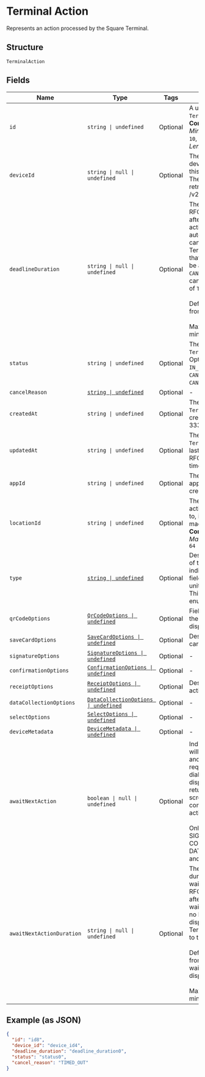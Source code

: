 <!-- Optimized: 2025-10-06 -->
<!-- RPM: 1.6.2.1.1.6.2.1_terminal-action_20251006 -->
<!-- Session: E2E RPM DNA Application -->
<!-- AOM: RND (Reggie & Dro) -->
<!-- COI: TECHNOLOGY -->
<!-- RPM: HIGH -->
<!-- ACTION: BUILD -->

# Terminal Action

Represents an action processed by the Square Terminal.

## Structure

`TerminalAction`

## Fields

| Name | Type | Tags | Description |
|  --- | --- | --- | --- |
| `id` | `string \| undefined` | Optional | A unique ID for this `TerminalAction`.<br>**Constraints**: *Minimum Length*: `10`, *Maximum Length*: `255` |
| `deviceId` | `string \| null \| undefined` | Optional | The unique Id of the device intended for this `TerminalAction`.<br>The Id can be retrieved from /v2/devices api. |
| `deadlineDuration` | `string \| null \| undefined` | Optional | The duration as an RFC 3339 duration, after which the action will be automatically canceled.<br>TerminalActions that are `PENDING` will be automatically `CANCELED` and have a cancellation reason<br>of `TIMED_OUT`<br><br>Default: 5 minutes from creation<br><br>Maximum: 5 minutes |
| `status` | `string \| undefined` | Optional | The status of the `TerminalAction`.<br>Options: `PENDING`, `IN_PROGRESS`, `CANCEL_REQUESTED`, `CANCELED`, `COMPLETED` |
| `cancelReason` | [`string \| undefined`](../../doc/models/action-cancel-reason.md) | Optional | - |
| `createdAt` | `string \| undefined` | Optional | The time when the `TerminalAction` was created as an RFC 3339 timestamp. |
| `updatedAt` | `string \| undefined` | Optional | The time when the `TerminalAction` was last updated as an RFC 3339 timestamp. |
| `appId` | `string \| undefined` | Optional | The ID of the application that created the action. |
| `locationId` | `string \| undefined` | Optional | The location id the action is attached to, if a link can be made.<br>**Constraints**: *Maximum Length*: `64` |
| `type` | [`string \| undefined`](../../doc/models/terminal-action-action-type.md) | Optional | Describes the type of this unit and indicates which field contains the unit information. This is an ‘open’ enum. |
| `qrCodeOptions` | [`QrCodeOptions \| undefined`](../../doc/models/qr-code-options.md) | Optional | Fields to describe the action that displays QR-Codes. |
| `saveCardOptions` | [`SaveCardOptions \| undefined`](../../doc/models/save-card-options.md) | Optional | Describes save-card action fields. |
| `signatureOptions` | [`SignatureOptions \| undefined`](../../doc/models/signature-options.md) | Optional | - |
| `confirmationOptions` | [`ConfirmationOptions \| undefined`](../../doc/models/confirmation-options.md) | Optional | - |
| `receiptOptions` | [`ReceiptOptions \| undefined`](../../doc/models/receipt-options.md) | Optional | Describes receipt action fields. |
| `dataCollectionOptions` | [`DataCollectionOptions \| undefined`](../../doc/models/data-collection-options.md) | Optional | - |
| `selectOptions` | [`SelectOptions \| undefined`](../../doc/models/select-options.md) | Optional | - |
| `deviceMetadata` | [`DeviceMetadata \| undefined`](../../doc/models/device-metadata.md) | Optional | - |
| `awaitNextAction` | `boolean \| null \| undefined` | Optional | Indicates the action will be linked to another action and requires a waiting dialog to be<br>displayed instead of returning to the idle screen on completion of the action.<br><br>Only supported on SIGNATURE, CONFIRMATION, DATA_COLLECTION, and SELECT types. |
| `awaitNextActionDuration` | `string \| null \| undefined` | Optional | The timeout duration of the waiting dialog as an RFC 3339 duration, after which the<br>waiting dialog will no longer be displayed and the Terminal will return to the idle screen.<br><br>Default: 5 minutes from when the waiting dialog is displayed<br><br>Maximum: 5 minutes |

## Example (as JSON)

```json
{
  "id": "id8",
  "device_id": "device_id4",
  "deadline_duration": "deadline_duration0",
  "status": "status0",
  "cancel_reason": "TIMED_OUT"
}
```
